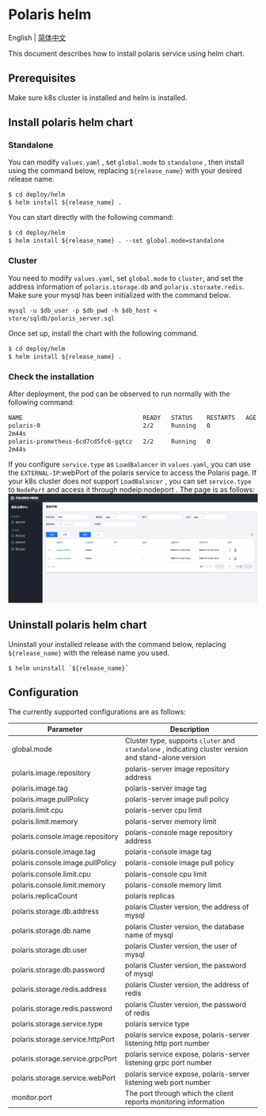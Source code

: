 # Polaris helm

English | [简体中文](./README-zh.md)

This document describes how to install polaris service using helm chart.

## Prerequisites

Make sure k8s cluster is installed and helm is installed.

## Install polaris helm chart

### Standalone

You can modify `values.yaml` , set `global.mode` to `standalone` , then install using the command below, replacing `${release_name}` with your desired release name.

```shell
$ cd deploy/helm
$ helm install ${release_name} . 
```

You can start directly with the following command:

```shell
$ cd deploy/helm
$ helm install ${release_name} . --set global.mode=standalone
```

### Cluster

You need to modify `values.yaml`, set `global.mode` to `cluster`, and set the address information of `polaris.storage.db` and `polaris.storaate.redis`.
Make sure your mysql has been initialized with the command below.

```shell
mysql -u $db_user -p $db_pwd -h $db_host < store/sqldb/polaris_server.sql
```

Once set up, install the chart with the following command.

```shell
$ cd deploy/helm
$ helm install ${release_name} . 
```

### Check the installation

After deployment, the pod can be observed to run normally with the following command:

```shell
NAME                                  READY   STATUS    RESTARTS   AGE
polaris-0                             2/2     Running   0          2m44s
polaris-prometheus-6cd7cd5fc6-gqtcz   2/2     Running   0          2m44s
```

If you configure `service.type` as `LoadBalancer` in `values.yaml`, you can use the `EXTERNAL-IP`:webPort of the polaris service to access the Polaris page.
If your k8s cluster does not support `LoadBalancer` , you can set `service.type` to `NodePort` and access it through nodeip:nodeport . The page is as follows:
![img](./images/polaris.png)

## Uninstall polaris helm chart

Uninstall your installed release with the command below, replacing `${release_name}` with the release name you used.

```shell
$ helm uninstall `${release_name}`
```

## Configuration
The currently supported configurations are as follows:

| Parameter                            | Description                              |
|--------------------------------------|--------------------------------------|
|global.mode                           | Cluster type, supports `cluter` and `standalone` , indicating cluster version and stand-alone version|
|polaris.image.repository              | polaris-server image repository address|
|polaris.image.tag                     | polaris-server image tag|
|polaris.image.pullPolicy              | polaris-server image pull policy|
|polaris.limit.cpu                     | polaris-server cpu limit|
|polaris.limit.memory                  | polaris-server memory limit|
|polaris.console.image.repository      | polaris-console mage repository address|
|polaris.console.image.tag             | polaris-console image tag|
|polaris.console.image.pullPolicy      | polaris-console image pull policy|
|polaris.console.limit.cpu             | polaris-console cpu limit|
|polaris.console.limit.memory          | polaris-console memory limit|
|polaris.replicaCount                  | polaris replicas|
|polaris.storage.db.address            | polaris Cluster version, the address of mysql|
|polaris.storage.db.name               | polaris Cluster version, the database name of mysql|
|polaris.storage.db.user               | polaris Cluster version, the user of mysql|
|polaris.storage.db.password           | polaris Cluster version, the password of mysql|
|polaris.storage.redis.address         | polaris Cluster version, the address of redis|
|polaris.storage.redis.password        | polaris Cluster version, the password of redis|
|polaris.storage.service.type          | polaris service type|
|polaris.storage.service.httpPort      | polaris service expose, polaris-server listening http port number|
|polaris.storage.service.grpcPort      | polaris service expose, polaris-server listening grpc port number|
|polaris.storage.service.webPort       | polaris service expose, polaris-server listening web  port number|
|monitor.port                          | The port through which the client reports monitoring information|